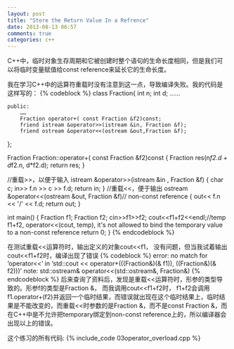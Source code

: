 ```yaml
---
layout: post
title: "Store the Return Value In a Refrence"
date: 2013-08-13 06:57
comments: true
categories: c++ 
---
```

  C++中，临时对象生存周期和它被创建时整个语句的生命长度相同，但是我们可以将临时变量赋值给const reference来延长它的生命长度。
<!--more-->

  我在学习C++中的运算符重载时没有注意到这一点，导致编译失败。我的代码是这样写的：
{% codeblock %}
class Fraction{
	int n;
	int d;
	……

	public:
		……
		Fraction operator+( const Fraction &f2)const;
		friend istream &operator>>(istream &in, Fraction &f);
		friend ostream &operator<<(ostream &out,Fraction &f);
};

Fraction Fraction::operator+( const Fraction &f2)const
{
	Fraction res(n*f2.d + d*f2.n, d*f2.d);
	return res;
}

//重载>>，以便于输入
istream &operator>>(istream &in , Fraction &f)
{
	char c;
	in>> f.n >> c >> f.d;
	return in;
}
//重载<<，便于输出
ostream &operator<<(ostream &out, Fraction &f)// non-const reference
{
	out<< f.n << '/' << f.d;
	return out;
}

int main()
{
	Fraction f1;
	Fraction f2;
	cin>>f1>>f2;
	cout<<f1+f2<<endl;//temp f1+f2, operator<<(cout, temp), it's not allowed to bind the temporary value to a non-const reference
	return 0;
}
{% endcodeblock %}

  在测试重载<<运算符时，输出定义的对象cout<<f1， 没有问题，但当我试着输出cout<<f1+f2时，编译出现了错误
{% codeblock %}
 error: no match for ‘operator<<’ in ‘std::cout << operator+(((Fraction&)(& f1)), ((Fraction&)(& f2)))’
 note:                 std::ostream& operator<<(std::ostream&, Fraction&)
{% endcodeblock %}
后来查询了资料后，发现是重载<<运算符时，形参的类型导致的。形参f的类型是Fraction &， 而我调用cout<<f1+f2时， f1+f2会调用 f1.operator+(f2)并返回一个临时结果，而错误就出现在这个临时结果上，临时结果是不能改变的，而重载<<时参数的是Fraction &，而不是const Fraction &，而在C++中是不允许把temporary绑定到non-const reference上的，所以编译器会出现以上的错误。


这个练习的所有代码:
{% include_code 03operator_overload.cpp %}
